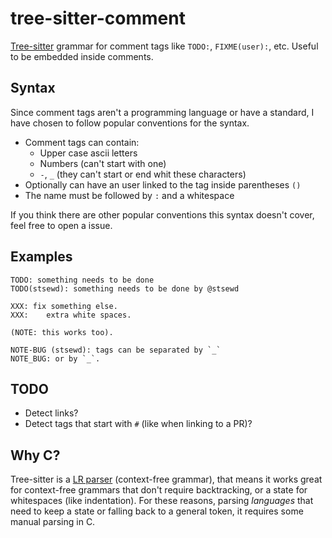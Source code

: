 # tree-sitter-comment

[Tree-sitter](https://github.com/tree-sitter/tree-sitter) grammar for comment tags like `TODO:`, `FIXME(user):`, etc.
Useful to be embedded inside comments.

## Syntax

Since comment tags aren't a programming language or have a standard,
I have chosen to follow popular conventions for the syntax.

* Comment tags can contain:
  - Upper case ascii letters
  - Numbers (can't start with one)
  - `-`, `_` (they can't start or end whit these characters)
* Optionally can have an user linked to the tag inside parentheses `()`
* The name must be followed by `:` and a whitespace

If you think there are other popular conventions this syntax doesn't cover,
feel free to open a issue.

## Examples

```
TODO: something needs to be done
TODO(stsewd): something needs to be done by @stsewd

XXX: fix something else.
XXX:    extra white spaces.

(NOTE: this works too).

NOTE-BUG (stsewd): tags can be separated by `_`
NOTE_BUG: or by `_`.
```

## TODO

- Detect links?
- Detect tags that start with `#` (like when linking to a PR)?

## Why C?

Tree-sitter is a [LR parser](https://en.wikipedia.org/wiki/LR_parser) (context-free grammar),
that means it works great for context-free grammars that don't require backtracking,
or a state for whitespaces (like indentation).
For these reasons, parsing _languages_ that need to keep a state or falling back to a general token,
it requires some manual parsing in C.
